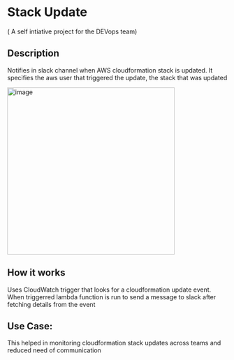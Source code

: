# Stack Update 

( A self intiative project for the DEVops team)

## Description

Notifies in slack channel when AWS cloudformation stack is updated. It specifies the aws user that triggered the update, the stack that was updated

<img width="383" alt="image" src="https://user-images.githubusercontent.com/52047637/190890100-287f0cfd-ad5f-4cdc-b893-72cd4e4102f7.png">

## How it works

Uses CloudWatch trigger that looks for a cloudformation update event.
When triggerred lambda function is run to send a message to slack after fetching details from the event

## Use Case:

This helped in monitoring cloudformation stack updates across teams and reduced need of communication 
